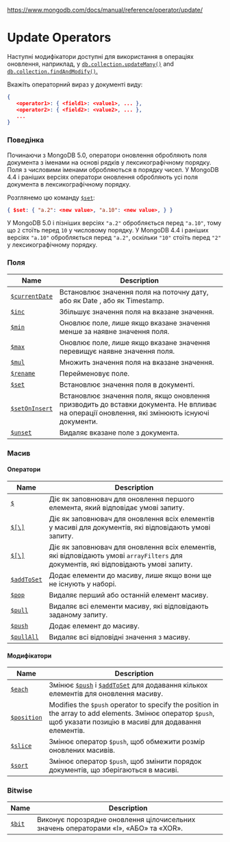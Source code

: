 https://www.mongodb.com/docs/manual/reference/operator/update/

# Update Operators

Наступні модифікатори доступні для використання в операціях оновлення, наприклад, у [`db.collection.updateMany()`](https://www.mongodb.com/docs/manual/reference/method/db.collection.updateMany/#mongodb-method-db.collection.updateMany) and [`db.collection.findAndModify()`.](https://www.mongodb.com/docs/manual/reference/method/db.collection.findAndModify/#mongodb-method-db.collection.findAndModify)

Вкажіть операторний вираз у документі виду:

```json
{
   <operator1>: { <field1>: <value1>, ... },
   <operator2>: { <field2>: <value2>, ... },
   ...
}
```

### Поведінка

Починаючи з MongoDB 5.0, оператори оновлення обробляють поля документа з іменами на основі рядків у лексикографічному порядку. Поля з числовими іменами обробляються в порядку чисел. У MongoDB 4.4 і раніших версіях оператори оновлення обробляють усі поля документа в лексикографічному порядку.

Розглянемо цю команду [`$set`](https://www.mongodb.com/docs/manual/reference/operator/update/set/#mongodb-update-up.-set):

```json
{ $set: { "a.2": <new value>, "a.10": <new value>, } }
```

У MongoDB 5.0 і пізніших версіях `"a.2"` обробляється перед `"a.10"`, тому що `2` стоїть перед `10` у числовому порядку. У MongoDB 4.4 і раніших версіях `"a.10"` обробляється перед `"a.2"`, оскільки `"10"` стоїть перед `"2"` у лексикографічному порядку.

### Поля

| Name                                                         | Description                                                  |
| ------------------------------------------------------------ | ------------------------------------------------------------ |
| [`$currentDate`](https://www.mongodb.com/docs/manual/reference/operator/update/currentDate/#mongodb-update-up.-currentDate) | Встановлює значення поля на поточну дату, або як Date , або як Timestamp. |
| [`$inc`](https://www.mongodb.com/docs/manual/reference/operator/update/inc/#mongodb-update-up.-inc) | Збільшує значення поля на вказане значення.                  |
| [`$min`](https://www.mongodb.com/docs/manual/reference/operator/update/min/#mongodb-update-up.-min) | Оновлює поле, лише якщо вказане значення менше за наявне значення поля. |
| [`$max`](https://www.mongodb.com/docs/manual/reference/operator/update/max/#mongodb-update-up.-max) | Оновлює поле, лише якщо вказане значення перевищує наявне значення поля. |
| [`$mul`](https://www.mongodb.com/docs/manual/reference/operator/update/mul/#mongodb-update-up.-mul) | Множить значення поля на вказане значення.                   |
| [`$rename`](https://www.mongodb.com/docs/manual/reference/operator/update/rename/#mongodb-update-up.-rename) | Перейменовує поле.                                           |
| [`$set`](https://www.mongodb.com/docs/manual/reference/operator/update/set/#mongodb-update-up.-set) | Встановлює значення поля в документі.                        |
| [`$setOnInsert`](https://www.mongodb.com/docs/manual/reference/operator/update/setOnInsert/#mongodb-update-up.-setOnInsert) | Встановлює значення поля, якщо оновлення призводить до вставки документа. Не впливає на операції оновлення, які змінюють існуючі документи. |
| [`$unset`](https://www.mongodb.com/docs/manual/reference/operator/update/unset/#mongodb-update-up.-unset) | Видаляє вказане поле з документа.                            |

### Масив

#### Оператори

| Name                                                         | Description                                                  |
| ------------------------------------------------------------ | ------------------------------------------------------------ |
| [`$`](https://www.mongodb.com/docs/manual/reference/operator/update/positional/#mongodb-update-up.-) | Діє як заповнювач для оновлення першого елемента, який відповідає умові запиту. |
| [`$[\]`](https://www.mongodb.com/docs/manual/reference/operator/update/positional-all/#mongodb-update-up.---) | Діє як заповнювач для оновлення всіх елементів у масиві для документів, які відповідають умові запиту. |
| [`$[\]`](https://www.mongodb.com/docs/manual/reference/operator/update/positional-filtered/#mongodb-update-up.---identifier--) | Діє як заповнювач для оновлення всіх елементів, які відповідають умові `arrayFilters` для документів, які відповідають умові запиту. |
| [`$addToSet`](https://www.mongodb.com/docs/manual/reference/operator/update/addToSet/#mongodb-update-up.-addToSet) | Додає елементи до масиву, лише якщо вони ще не існують у наборі. |
| [`$pop`](https://www.mongodb.com/docs/manual/reference/operator/update/pop/#mongodb-update-up.-pop) | Видаляє перший або останній елемент масиву.                  |
| [`$pull`](https://www.mongodb.com/docs/manual/reference/operator/update/pull/#mongodb-update-up.-pull) | Видаляє всі елементи масиву, які відповідають заданому запиту. |
| [`$push`](https://www.mongodb.com/docs/manual/reference/operator/update/push/#mongodb-update-up.-push) | Додає елемент до масиву.                                     |
| [`$pullAll`](https://www.mongodb.com/docs/manual/reference/operator/update/pullAll/#mongodb-update-up.-pullAll) | Видаляє всі відповідні значення з масиву.                    |

#### Модифікатори

| Name                                                         | Description                                                  |
| ------------------------------------------------------------ | ------------------------------------------------------------ |
| [`$each`](https://www.mongodb.com/docs/manual/reference/operator/update/each/#mongodb-update-up.-each) | Змінює [`$push`](https://www.mongodb.com/docs/manual/reference/operator/update/push/#mongodb-update-up.-push) і [`$addToSet`](https://www.mongodb.com/docs/manual/reference/operator/update/addToSet/#mongodb-update-up.-addToSet) для додавання кількох елементів для оновлення масиву. |
| [`$position`](https://www.mongodb.com/docs/manual/reference/operator/update/position/#mongodb-update-up.-position) | Modifies the `$push` operator to specify the position in the array to add elements. Змінює оператор `$push`, щоб указати позицію в масиві для додавання елементів. |
| [`$slice`](https://www.mongodb.com/docs/manual/reference/operator/update/slice/#mongodb-update-up.-slice) | Змінює оператор `$push`, щоб обмежити розмір оновлених масивів. |
| [`$sort`](https://www.mongodb.com/docs/manual/reference/operator/update/sort/#mongodb-update-up.-sort) | Змінює оператор `$push`, щоб змінити порядок документів, що зберігаються в масиві. |

### Bitwise

| Name                                                         | Description                                                  |
| ------------------------------------------------------------ | ------------------------------------------------------------ |
| [`$bit`](https://www.mongodb.com/docs/manual/reference/operator/update/bit/#mongodb-update-up.-bit) | Виконує порозрядне оновлення цілочисельних значень операторами «І», «АБО» та «XOR». |